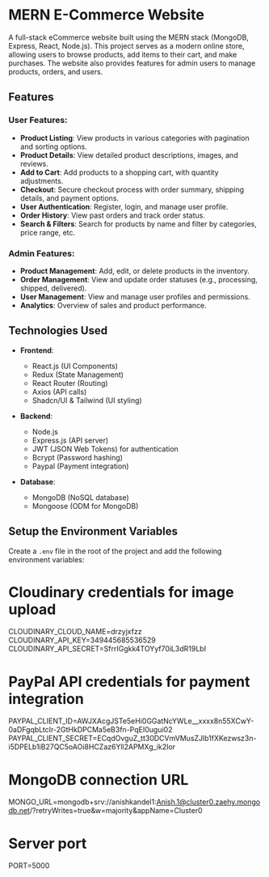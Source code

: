 # MERN E-Commerce Website

A full-stack eCommerce website built using the MERN stack (MongoDB, Express, React, Node.js). This project serves as a modern online store, allowing users to browse products, add items to their cart, and make purchases. The website also provides features for admin users to manage products, orders, and users.

## Features

### User Features:
- **Product Listing**: View products in various categories with pagination and sorting options.
- **Product Details**: View detailed product descriptions, images, and reviews.
- **Add to Cart**: Add products to a shopping cart, with quantity adjustments.
- **Checkout**: Secure checkout process with order summary, shipping details, and payment options.
- **User Authentication**: Register, login, and manage user profile.
- **Order History**: View past orders and track order status.
- **Search & Filters**: Search for products by name and filter by categories, price range, etc.

### Admin Features:
- **Product Management**: Add, edit, or delete products in the inventory.
- **Order Management**: View and update order statuses (e.g., processing, shipped, delivered).
- **User Management**: View and manage user profiles and permissions.
- **Analytics**: Overview of sales and product performance.

## Technologies Used

- **Frontend**:
  - React.js (UI Components)
  - Redux (State Management)
  - React Router (Routing)
  - Axios (API calls)
  - Shadcn/UI & Tailwind (UI styling)

- **Backend**:
  - Node.js
  - Express.js (API server)
  - JWT (JSON Web Tokens) for authentication
  - Bcrypt (Password hashing)
  - Paypal (Payment integration)

- **Database**:
  - MongoDB (NoSQL database)
  - Mongoose (ODM for MongoDB)

## Setup the Environment Variables

Create a `.env` file in the root of the project and add the following environment variables:
 
# Cloudinary credentials for image upload
CLOUDINARY_CLOUD_NAME=drzyjxfzz
CLOUDINARY_API_KEY=349445685536529
CLOUDINARY_API_SECRET=SfrrIGgkk4TOYyf70iL3dR19LbI

# PayPal API credentials for payment integration
PAYPAL_CLIENT_ID=AWJXAcgJSTe5eHi0GGatNcYWLe__xxxx8n55XCwY-0aDFgqbLtcIr-2GtHkDPCMa5eB3fn-PqEI0ugui02
PAYPAL_CLIENT_SECRET=ECqdOvguZ_tt30DCVmVMusZJlb1fXKezwsz3n-i5DPELb1iB27QC5oAOi8HCZaz6Yll2APMXg_ik2Ior

# MongoDB connection URL 
MONGO_URL=mongodb+srv://anishkandel1:Anish.1@cluster0.zaehy.mongodb.net/?retryWrites=true&w=majority&appName=Cluster0

# Server port
PORT=5000
